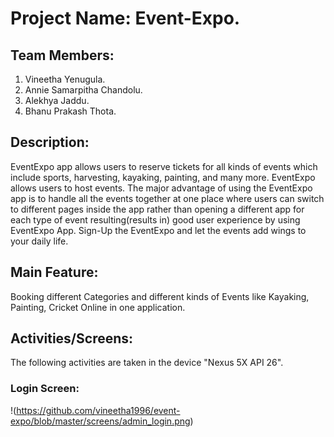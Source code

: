 # Project Name: Event-Expo.

## Team Members:
1. Vineetha Yenugula.
2. Annie Samarpitha Chandolu.
3. Alekhya Jaddu.
4. Bhanu Prakash Thota.

## Description:
EventExpo app allows users to reserve tickets for all kinds of events which include sports, harvesting, kayaking, painting, and many more. EventExpo allows users to host events. The major advantage of using the EventExpo app is to handle all the events together at one place where users can switch to different pages inside the app rather than opening a different app for each type of event resulting(results in) good user experience by using EventExpo App. Sign-Up the EventExpo and let the events add wings to your daily life.

## Main Feature:
Booking different Categories and different kinds of Events like Kayaking, Painting, Cricket Online in one application.

## Activities/Screens:
The following activities are taken in the device "Nexus 5X API 26".

### Login Screen:

!(https://github.com/vineetha1996/event-expo/blob/master/screens/admin_login.png)

